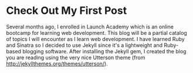 # Check Out My First Post

Several months ago, I enrolled in Launch Academy which is an online bootcamp for learning web development. This blog will be a partial catalog of topics I will encounter as I learn web development. I have learned Ruby and Sinatra so I decided to use Jekyll since it's a lightweight and Ruby-based blogging software. After installing the Jekyll gem, I created the blog you are reading using the very nice Utterson theme (from http://jekyllthemes.org/themes/utterson/).
